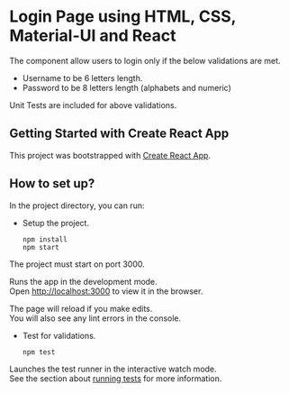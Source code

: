 # Login Page using HTML, CSS, Material-UI and React

The component allow users to login only if the below validations are met.

- Username to be 6 letters length.
- Password to be 8 letters length (alphabets and numeric)

Unit Tests are included for above validations. 

## Getting Started with Create React App

This project was bootstrapped with [Create React App](https://github.com/facebook/create-react-app).

## How to set up?

In the project directory, you can run:

- Setup the project.
  ```shell script
  npm install
  npm start
  ```
The project must start on port 3000.

Runs the app in the development mode.\
Open [http://localhost:3000](http://localhost:3000) to view it in the browser.

The page will reload if you make edits.\
You will also see any lint errors in the console.

- Test for validations.
  ```shell script
  npm test
  ```
Launches the test runner in the interactive watch mode.<br />
See the section about [running tests](https://facebook.github.io/create-react-app/docs/running-tests) for more information.

